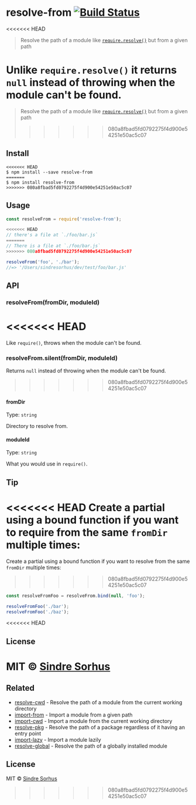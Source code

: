 # resolve-from [![Build Status](https://travis-ci.org/sindresorhus/resolve-from.svg?branch=master)](https://travis-ci.org/sindresorhus/resolve-from)

<<<<<<< HEAD
> Resolve the path of a module like [`require.resolve()`](http://nodejs.org/api/globals.html#globals_require_resolve) but from a given path

Unlike `require.resolve()` it returns `null` instead of throwing when the module can't be found.
=======
> Resolve the path of a module like [`require.resolve()`](https://nodejs.org/api/globals.html#globals_require_resolve) but from a given path
>>>>>>> 080a8fbad5fd0792275f4d900e54251e50ac5c07


## Install

```
<<<<<<< HEAD
$ npm install --save resolve-from
=======
$ npm install resolve-from
>>>>>>> 080a8fbad5fd0792275f4d900e54251e50ac5c07
```


## Usage

```js
const resolveFrom = require('resolve-from');

<<<<<<< HEAD
// there's a file at `./foo/bar.js`
=======
// There is a file at `./foo/bar.js`
>>>>>>> 080a8fbad5fd0792275f4d900e54251e50ac5c07

resolveFrom('foo', './bar');
//=> '/Users/sindresorhus/dev/test/foo/bar.js'
```


## API

### resolveFrom(fromDir, moduleId)

<<<<<<< HEAD
=======
Like `require()`, throws when the module can't be found.

### resolveFrom.silent(fromDir, moduleId)

Returns `null` instead of throwing when the module can't be found.

>>>>>>> 080a8fbad5fd0792275f4d900e54251e50ac5c07
#### fromDir

Type: `string`

Directory to resolve from.

#### moduleId

Type: `string`

What you would use in `require()`.


## Tip

<<<<<<< HEAD
Create a partial using a bound function if you want to require from the same `fromDir` multiple times:
=======
Create a partial using a bound function if you want to resolve from the same `fromDir` multiple times:
>>>>>>> 080a8fbad5fd0792275f4d900e54251e50ac5c07

```js
const resolveFromFoo = resolveFrom.bind(null, 'foo');

resolveFromFoo('./bar');
resolveFromFoo('./baz');
```


<<<<<<< HEAD
## License

MIT © [Sindre Sorhus](http://sindresorhus.com)
=======
## Related

- [resolve-cwd](https://github.com/sindresorhus/resolve-cwd) - Resolve the path of a module from the current working directory
- [import-from](https://github.com/sindresorhus/import-from) - Import a module from a given path
- [import-cwd](https://github.com/sindresorhus/import-cwd) - Import a module from the current working directory
- [resolve-pkg](https://github.com/sindresorhus/resolve-pkg) - Resolve the path of a package regardless of it having an entry point
- [import-lazy](https://github.com/sindresorhus/import-lazy) - Import a module lazily
- [resolve-global](https://github.com/sindresorhus/resolve-global) - Resolve the path of a globally installed module


## License

MIT © [Sindre Sorhus](https://sindresorhus.com)
>>>>>>> 080a8fbad5fd0792275f4d900e54251e50ac5c07
